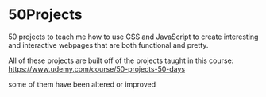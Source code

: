 # 50Projects
50 projects to teach me how to use CSS and JavaScript to create interesting and interactive webpages that are both functional and pretty.

All of these projects are built off of the projects taught in this course:
https://www.udemy.com/course/50-projects-50-days

some of them have been altered or improved
